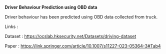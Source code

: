 **Driver Behaviour Prediction using OBD data**

Driver behaviour has been predicted using OBD data collected from truck.

Links : 

Dataset : https://ocslab.hksecurity.net/Datasets/driving-dataset

Paper : https://link.springer.com/article/10.1007/s11227-023-05364-3#Tab4

